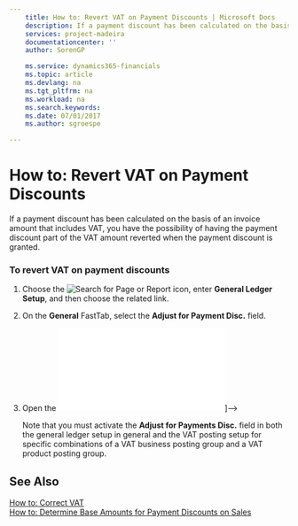 ```yaml
---
    title: How to: Revert VAT on Payment Discounts | Microsoft Docs
    description: If a payment discount has been calculated on the basis of an invoice amount that includes VAT, you have the possibility of having the payment discount part of the VAT amount reverted when the payment discount is granted.
    services: project-madeira
    documentationcenter: ''
    author: SorenGP

    ms.service: dynamics365-financials
    ms.topic: article
    ms.devlang: na
    ms.tgt_pltfrm: na
    ms.workload: na
    ms.search.keywords:
    ms.date: 07/01/2017
    ms.author: sgroespe

---
```

# How to: Revert VAT on Payment Discounts
If a payment discount has been calculated on the basis of an invoice amount that includes VAT, you have the possibility of having the payment discount part of the VAT amount reverted when the payment discount is granted.  
  
### To revert VAT on payment discounts  
  
1.  Choose the ![Search for Page or Report](media/ui-search/search_small.png "Search for Page or Report icon") icon, enter **General Ledger Setup**, and then choose the related link.  
  
2.  On the **General** FastTab, select the **Adjust for Payment Disc.** field.  
  
3.  Open the ![Shortcut icon](../bp_choose_columns_md.md)]-->  
  
     Note that you must activate the **Adjust for Payments Disc.** field in both the general ledger setup in general and the VAT posting setup for specific combinations of a VAT business posting group and a VAT product posting group.  
  
## See Also  
 [How to: Correct VAT](../how-to-correct-vat.md)   
 [How to: Determine Base Amounts for Payment Discounts on Sales](../how-to-determine-base-amounts-for-payment-discounts-on-sales.md)